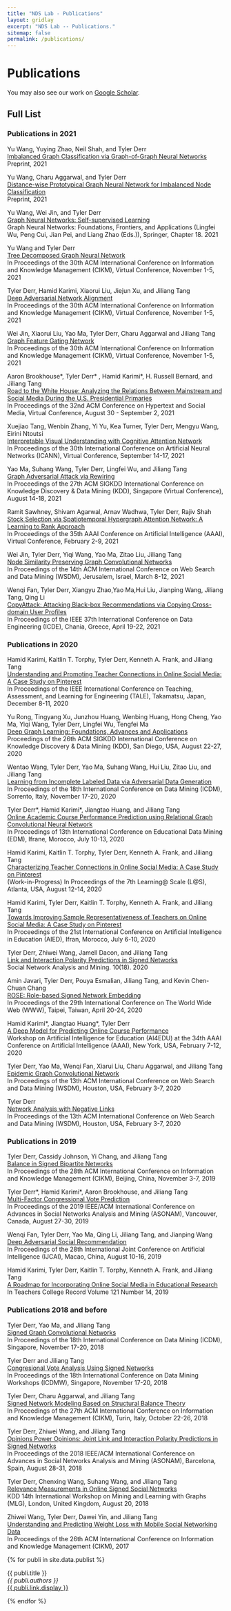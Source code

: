 ```yaml
---
title: "NDS Lab - Publications"
layout: gridlay
excerpt: "NDS Lab -- Publications."
sitemap: false
permalink: /publications/
---
```



# Publications

<!-- 
## Highlights
(For a full list see [below](#full-list) or go to [Google Scholar](https://scholar.google.com/citations?user=et6IhFcAAAAJ))
{% assign number_printed = 0 %}
{% for publi in site.data.publist %}
{% assign even_odd = number_printed | modulo: 2 %}
{% if publi.highlight == 1 %}
{% if even_odd == 0 %}
<div class="row">
{% endif %}
<div class="col-sm-6 clearfix">
 <div class="well">
  <pubtit>{{ publi.title }}</pubtit>
  <img src="{{ site.url }}{{ site.baseurl }}/images/pubpic/{{ publi.image }}" class="img-responsive" width="33%" style="float: left" />
  <p>{{ publi.description }}</p>
  <p><em>{{ publi.authors }}</em></p>
  <p><strong><a href="{{ publi.link.url }}">{{ publi.link.display }}</a></strong></p>
  <p class="text-danger"><strong> {{ publi.news1 }}</strong></p>
  <p> {{ publi.news2 }}</p>
 </div>
</div>
{% assign number_printed = number_printed | plus: 1 %}
{% if even_odd == 1 %}
</div>
{% endif %}
{% endif %}
{% endfor %}
{% assign even_odd = number_printed | modulo: 2 %}
{% if even_odd == 1 %}
</div>
{% endif %}
<p> &nbsp; </p>
-->

You may also see our work on [Google Scholar](https://scholar.google.com/citations?user=et6IhFcAAAAJ).

## Full List

### Publications in 2021

Yu Wang, Yuying Zhao, Neil Shah, and Tyler Derr\
[Imbalanced Graph Classification via Graph-of-Graph Neural Networks](https://arxiv.org/pdf/2112.00238.pdf)\
Preprint, 2021

Yu Wang, Charu Aggarwal, and Tyler Derr\
[Distance-wise Prototypical Graph Neural Network for Imbalanced Node Classification](https://yuwvandy.github.io/paper/dpgnn.pdf)\
Preprint, 2021

Yu Wang, Wei Jin, and Tyler Derr\
[Graph Neural Networks: Self-supervised Learning](https://tylersnetwork.github.io/papers/ssl_for_gnns.pdf)\
Graph Neural Networks: Foundations, Frontiers, and Applications (Lingfei Wu, Peng Cui, Jian Pei, and Liang Zhao (Eds.)), Springer, Chapter 18. 2021

Yu Wang and Tyler Derr\
[Tree Decomposed Graph Neural Network](https://tylersnetwork.github.io/papers/cikm21-tree_decomposed_gnn.pdf)\
In Proceedings of the 30th ACM International Conference on Information and Knowledge Management (CIKM), Virtual Conference, November 1-5, 2021

Tyler Derr, Hamid Karimi, Xiaorui Liu, Jiejun Xu, and Jiliang Tang\
[Deep Adversarial Network Alignment](https://tylersnetwork.github.io/papers/deep_adversarial_network_alignment.pdf)\
In Proceedings of the 30th ACM International Conference on Information and Knowledge Management (CIKM), Virtual Conference, November 1-5, 2021

Wei Jin, Xiaorui Liu, Yao Ma, Tyler Derr, Charu Aggarwal and Jiliang Tang\
[Graph Feature Gating Network](https://nds-vu.github.io/publications/)\
In Proceedings of the 30th ACM International Conference on Information and Knowledge Management (CIKM), Virtual Conference, November 1-5, 2021

Aaron Brookhouse\*, Tyler Derr\* , Hamid Karimi\*, H. Russell Bernard, and Jiliang Tang\
[Road to the White House: Analyzing the Relations Between Mainstream and Social Media During the U.S. Presidential Primaries](https://arxiv.org/pdf/2009.09307.pdf)\
In Proceedings of the 32nd ACM Conference on Hypertext and Social Media, Virtual Conference, August 30 - September 2, 2021

Xuejiao Tang, Wenbin Zhang, Yi Yu, Kea Turner, Tyler Derr, Mengyu Wang, Eirini Ntoutsi\
[Interpretable Visual Understanding with Cognitive Attention Network](https://tylersnetwork.github.io/papers/icann21-visual_understanding_cognitive_attention_ntework.pdf)\
In Proceedings of the 30th International Conference on Artificial Neural Networks (ICANN), Virtual Conference, September 14-17, 2021
<!-- \[Code [https://github.com/tanjatang/CAN repo]\] -->

Yao Ma, Suhang Wang, Tyler Derr, Lingfei Wu, and Jiliang Tang\
[Graph Adversarial Attack via Rewiring](https://arxiv.org/pdf/1906.03750.pdf)\
In Proceedings of the 27th ACM SIGKDD International Conference on Knowledge Discovery & Data Mining (KDD), Singapore (Virtual Conference), August 14-18, 2021

Ramit Sawhney, Shivam Agarwal, Arnav Wadhwa, Tyler Derr, Rajiv Shah\
[Stock Selection via Spatiotemporal Hypergraph Attention Network: A Learning to Rank Approach](https://tylersnetwork.github.io/papers/aaai21-hypergraph_attention_stock_selection.pdf)\
In Proceedings of the 35th AAAI Conference on Artificial Intelligence (AAAI), Virtual Conference, February 2-9, 2021

Wei Jin, Tyler Derr, Yiqi Wang, Yao Ma, Zitao Liu, Jiliang Tang\
[Node Similarity Preserving Graph Convolutional Networks](https://tylersnetwork.github.io/papers/wsdm21-node_similarity_preserving_gcn.pdf)\
In Proceedings of the 14th ACM International Conference on Web Search and Data Mining (WSDM), Jerusalem, Israel, March 8-12, 2021
<!-- \[Code [https://github.com/ChandlerBang/SimP-GCN repo]\] -->

Wenqi Fan, Tyler Derr, Xiangyu Zhao,Yao Ma,Hui Liu, Jianping Wang, Jiliang Tang, Qing Li\
[CopyAttack: Attacking Black-box Recommendations via Copying Cross-domain User Profiles](https://tylersnetwork.github.io/papers/icde21-recsys_crossdomain_user_copy_attack.pdf)\
In Proceedings of the IEEE 37th International Conference on Data Engineering (ICDE), Chania, Greece, April 19-22, 2021


### Publications in 2020

Hamid Karimi, Kaitlin T. Torphy, Tyler Derr, Kenneth A. Frank, and Jiliang Tang\
[Understanding and Promoting Teacher Connections in Online Social Media: A Case Study on Pinterest](https://tylersnetwork.github.io/papers/tale20-promoting_teacher_connections_online.pdf)\
In Proceedings of the IEEE International Conference on Teaching, Assessment, and Learning for Engineering (TALE), Takamatsu, Japan, December 8-11, 2020

Yu Rong, Tingyang Xu, Junzhou Huang, Wenbing Huang, Hong Cheng, Yao Ma, Yiqi Wang, Tyler Derr, Lingfei Wu, Tengfei Ma\
[Deep Graph Learning: Foundations, Advances and Applications](https://ai.tencent.com/ailab/ml/KDD-Deep-Graph-Learning.html)\
Proceedings of the 26th ACM SIGKDD International Conference on Knowledge Discovery & Data Mining (KDD), San Diego, USA, August 22-27, 2020

Wentao Wang, Tyler Derr, Yao Ma, Suhang Wang, Hui Liu, Zitao Liu, and Jiliang Tang\
[Learning from Incomplete Labeled Data via Adversarial Data Generation](https://tylersnetwork.github.io/papers/icdm20-incomplete_labeled_data_learning.pdf)\
In Proceedings of the 18th International Conference on Data Mining (ICDM), Sorrento, Italy, November 17-20, 2020

Tyler Derr\*, Hamid Karimi\*, Jiangtao Huang, and Jiliang Tang\
[Online Academic Course Performance Prediction using Relational Graph Convolutional Neural Network](https://tylersnetwork.github.io/papers/edm20-online_course_prediction_gnn.pdf)\
In Proceedings of 13th International Conference on Educational Data Mining (EDM), Ifrane, Morocco, July 10-13, 2020

Hamid Karimi, Kaitlin T. Torphy, Tyler Derr, Kenneth A. Frank, and Jiliang Tang\
[Characterizing Teacher Connections in Online Social Media: A Case Study on Pinterest](https://tylersnetwork.github.io/papers/lats20-teacher_connections_on_pinterest.pdf)\
(Work-in-Progress) In Proceedings of the 7th Learning@ Scale (L@S), Atlanta, USA, August 12-14, 2020

Hamid Karimi, Tyler Derr, Kaitlin T. Torphy, Kenneth A. Frank, and Jiliang Tang\
[Towards Improving Sample Representativeness of Teachers on Online Social Media: A Case Study on Pinterest](https://tylersnetwork.github.io/papers/aied20-improving_teacher_representativeness_online.pdf)\
In Proceedings of the 21st International Conference on Artificial Intelligence in Education (AIED), Ifran, Morocco, July 6-10, 2020

Tyler Derr, Zhiwei Wang, Jamell Dacon, and Jiliang Tang\
[Link and Interaction Polarity Predictions in Signed Networks](https://tylersnetwork.github.io/papers/snam20-link_interaction_polarity_prediction.pdf)\
Social Network Analysis and Mining. 10(18). 2020

Amin Javari, Tyler Derr, Pouya Esmalian, Jiliang Tang, and Kevin Chen-Chuan Chang\
[ROSE: Role-based Signed Network Embedding](https://tylersnetwork.github.io/papers/www20-rolebased_signed_embedding.pdf)\
In Proceedings of the 29th International Conference on The World Wide Web (WWW), Taipei, Taiwan, April 20-24, 2020

Hamid Karimi\*, Jiangtao Huang\*, Tyler Derr\
[A Deep Model for Predicting Online Course Performance](https://tylersnetwork.github.io/papers/aaai-ai4edu2020-predicting_online_course_performance.pdf)\
Workshop on Artificial Intelligence for Education (AI4EDU) at the 34th AAAI Conference on Artificial Intelligence (AAAI), New York, USA, February 7-12, 2020

Tyler Derr, Yao Ma, Wenqi Fan, Xiarui Liu, Charu Aggarwal, and Jiliang Tang\
[Epidemic Graph Convolutional Network](https://tylersnetwork.github.io/papers/wsdm20-epidemic_gcn.pdf)\
In Proceedings of the 13th ACM International Conference on Web Search and Data Mining (WSDM), Houston, USA, February 3-7, 2020

Tyler Derr\
[Network Analysis with Negative Links](https://tylersnetwork.github.io/papers/wsdm20-network_analysis_with_negative_links.pdf)\
In Proceedings of the 13th ACM International Conference on Web Search and Data Mining (WSDM), Houston, USA, February 3-7, 2020

### Publications in 2019

Tyler Derr, Cassidy Johnson, Yi Chang, and Jiliang Tang\
[Balance in Signed Bipartite Networks](https://tylersnetwork.github.io/papers/cikm2019-signed_bipartite_networks.pdf)\
In Proceedings of the 28th ACM International Conference on Information and Knowledge Management (CIKM), Beijing, China, November 3-7, 2019
<!-- \[Code [https://github.com/tylersnetwork/signed_bipartite_networks repo]\] -->

Tyler Derr\*, Hamid Karimi\*, Aaron Brookhouse, and Jiliang Tang\
[Multi-Factor Congressional Vote Prediction](https://tylersnetwork.github.io/papers/asonam19-congressional_vote_prediction.pdf)\
In Proceedings of the 2019 IEEE/ACM International Conference on Advances in Social Networks Analysis and Mining (ASONAM), Vancouver, Canada, August 27-30, 2019

Wenqi Fan, Tyler Derr, Yao Ma, Qing Li, Jiliang Tang, and Jianping Wang\
[Deep Adversarial Social Recommendation](https://tylersnetwork.github.io/papers/ijcai19-adversarial_social_recommendation.pdf)\
In Proceedings of the 28th International Joint Conference on Artificial Intelligence (IJCAI), Macao, China, August 10-16, 2019

Hamid Karimi, Tyler Derr, Kaitlin T. Torphy, Kenneth A. Frank, and Jiliang Tang\
[A Roadmap for Incorporating Online Social Media in Educational Research](https://tylersnetwork.github.io/papers/tcr2019_social_media_in_education_research.pdf)\
In Teachers College Record Volume 121 Number 14, 2019

### Publications 2018 and before

Tyler Derr, Yao Ma, and Jiliang Tang\
[Signed Graph Convolutional Networks](https://tylersnetwork.github.io/papers/icdm18-signed_graph_convolutional.pdf)\
In Proceedings of the 18th International Conference on Data Mining (ICDM), Singapore, November 17-20, 2018
<!-- \[[https://github.com/tylersnetwork/SGCN]\] -->

Tyler Derr and Jiliang Tang\
[Congresional Vote Analysis Using Signed Networks](https://tylersnetwork.github.io/papers/icdmw218-congressional_analysis_signed_networks.pdf)\
In Proceedings of the 18th International Conference on Data Mining Workshops (ICDMW), Singapore, November 17-20, 2018

Tyler Derr, Charu Aggarwal, and Jiliang Tang\
[Signed Network Modeling Based on Structural Balance Theory](https://arxiv.org/pdf/1710.09485.pdf)\
In Proceedings of the 27th ACM International Conference on Information and Knowledge Management (CIKM), Turin, Italy, October 22-26, 2018

Tyler Derr, Zhiwei Wang, and Jiliang Tang\
[Opinions Power Opinions: Joint Link and Interaction Polarity Predictions in Signed Networks](https://ieeexplore.ieee.org/abstract/document/8508263)\
In Proceedings of the 2018 IEEE/ACM International Conference on Advances in Social Networks Analysis and Mining (ASONAM), Barcelona, Spain, August 28-31, 2018

Tyler Derr, Chenxing Wang, Suhang Wang, and Jiliang Tang\
[Relevance Measurements in Online Signed Social Networks](https://tylersnetwork.github.io/papers/mlg18-signed_relevance_measurements.pdf)\
KDD 14th International Workshop on Mining and Learning with Graphs (MLG), London, United Kingdom, August 20, 2018 

Zhiwei Wang, Tyler Derr, Dawei Yin, and Jiliang Tang\
[Understanding and Predicting Weight Loss with Mobile Social Networking Data](https://tylersnetwork.github.io/papers/cikm17-weightloss.pdf)\
In Proceedings of the 26th ACM International Conference on Information and Knowledge Management (CIKM), 2017


{% for publi in site.data.publist %}

  {{ publi.title }} <br />
  <em>{{ publi.authors }} </em><br /><a href="{{ publi.link.url }}">{{ publi.link.display }}</a>

{% endfor %}

